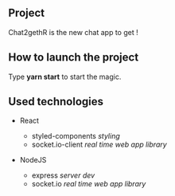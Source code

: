 ## Project

Chat2gethR is the new chat app to get !

## How to launch the project

Type **yarn start** to start the magic.

## Used technologies

- React

  - styled-components _styling_
  - socket.io-client _real time web app library_

- NodeJS

  - express _server dev_
  - socket.io _real time web app library_
